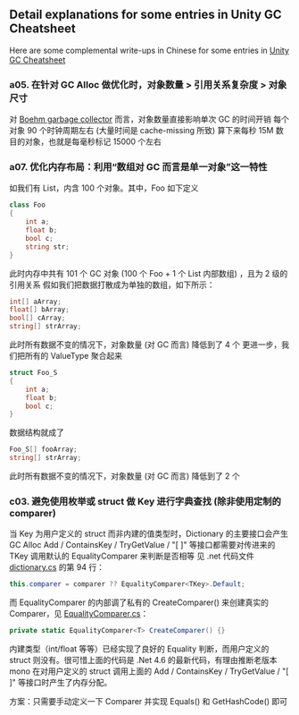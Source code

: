 ## Detail explanations for some entries in Unity GC Cheatsheet

Here are some complemental write-ups in Chinese for some entries in [Unity GC Cheatsheet](unity-gc-cheatsheet.md)

### a05. 在针对 GC Alloc 做优化时，对象数量 > 引用关系复杂度 > 对象尺寸

对 [Boehm garbage collector](https://en.wikipedia.org/wiki/Boehm_garbage_collector) 而言，对象数量直接影响单次 GC 的时间开销
每个对象 90 个时钟周期左右 (大量时间是 cache-missing 所致)
算下来每秒 15M 数目的对象，也就是每毫秒标记 15000 个左右

### a07. 优化内存布局：利用“数组对 GC 而言是单一对象”这一特性

如我们有 List<Foo>，内含 100 个对象。其中，Foo 如下定义

```c#
class Foo
{
    int a;
    float b;
    bool c;
    string str;
}
```

此时内存中共有 101 个 GC 对象 (100 个 Foo + 1 个 List 内部数组) ，且为 2 级的引用关系
假如我们把数据打散成为单独的数组，如下所示：

```c#
int[] aArray;
float[] bArray;
bool[] cArray;
string[] strArray;
```

此时所有数据不变的情况下，对象数量 (对 GC 而言) 降低到了 4 个
更进一步，我们把所有的 ValueType 聚合起来

```c#
struct Foo_S
{
    int a;
    float b;
    bool c;
}
```

数据结构就成了

```c#
Foo_S[] fooArray;
string[] strArray;
```

此时所有数据不变的情况下，对象数量 (对 GC 而言) 降低到了 2 个

### c03. 避免使用枚举或 struct 做 Key 进行字典查找 (除非使用定制的 comparer)

当 Key 为用户定义的 struct 而非内建的值类型时，Dictionary 的主要接口会产生 GC Alloc
Add / ContainsKey / TryGetValue / "[ ]" 等接口都需要对传进来的 TKey 调用默认的 EqualityComparer 来判断是否相等
见 .net 代码文件 [dictionary.cs](http://referencesource.microsoft.com/#mscorlib/system/collections/generic/dictionary.cs) 的第 94 行：

```c#
this.comparer = comparer ?? EqualityComparer<TKey>.Default;
```

而 EqualityComparer 的内部调了私有的 CreateComparer() 来创建真实的 Comparer，见 [EqualityComparer.cs](http://referencesource.microsoft.com/#mscorlib/system/collections/generic/equalitycomparer.cs)：

```c#
private static EqualityComparer<T> CreateComparer() {}
```

内建类型（int/float 等等）已经实现了良好的 Equality 判断，而用户定义的 struct 则没有。很可惜上面的代码是 .Net 4.6 的最新代码，有理由推断老版本 mono 在对用户定义的 struct 调用上面的 Add / ContainsKey / TryGetValue / "[ ]" 等接口时产生了内存分配。

方案：只需要手动定义一下 Comparer 并实现 Equals() 和 GetHashCode() 即可


